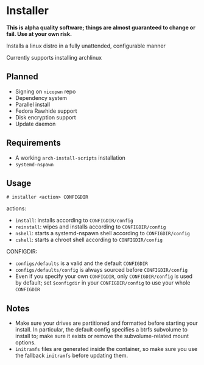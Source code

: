 # Installer

**This is alpha quality software; things are almost guaranteed to change or fail. Use at your own risk.**

Installs a linux distro in a fully unattended, configurable manner

Currently supports installing archlinux

## Planned
- Signing on `nicopwn` repo
- Dependency system
- Parallel install
- Fedora Rawhide support
- Disk encryption support
- Update daemon

## Requirements
- A working `arch-install-scripts` installation
- `systemd-nspawn`

## Usage
`# installer <action> CONFIGDIR`

actions:
- `install`: installs according to `CONFIGDIR/config`
- `reinstall`: wipes and installs according to `CONFIGDIR/config`
- `nshell`: starts a systemd-nspawn shell according to `CONFIGDIR/config`
- `cshell`: starts a chroot shell according to `CONFIGDIR/config`

CONFIGDIR:
- `configs/defaults` is a valid and the default `CONFIGDIR`
- `configs/defaults/config` is always sourced before `CONFIGDIR/config`
- Even if you specify your own `CONFIGDIR`, only `CONFIGDIR/config` is used by default; set `$configdir` in your `CONFIGDIR/config` to use your whole `CONFIGDIR`

## Notes
- Make sure your drives are partitioned and formatted before starting your install. In particular, the default config specifies a btrfs subvolume to install to; make sure it exists or remove the subvolume-related mount options.
- `initramfs` files are generated inside the container, so make sure you use the fallback `initramfs` before updating them.